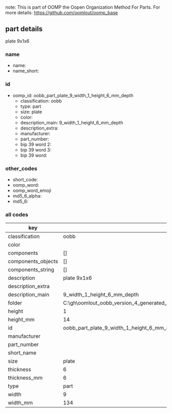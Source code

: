#   

note: This is part of OOMP the Oopen Organization Method For Parts. For more details: https://github.com/oomlout/oomp_base

##  part details



plate 9x1x6

### name
* name: 
* name_short: 
### id
* oomp_id: oobb_part_plate_9_width_1_height_6_mm_depth
  * classification: oobb
  * type: part
  * size: plate
  * color: 
  * description_main: 9_width_1_height_6_mm_depth
  * description_extra: 
  * manufacturer: 
  * part_number: 
  * bip 39 word 2: 
  * bip 39 word 3: 
  * bip 39 word: 

### other_codes
* short_code: 
* oomp_word: 
* oomp_word_emoji 
* md5_6_alpha: 
* md5_6: 









### all codes 
| key | value |  
| --- | --- |  
| classification | oobb |  
| color |  |  
| components | [] |  
| components_objects | [] |  
| components_string | [] |  
| description | plate 9x1x6 |  
| description_extra |  |  
| description_main | 9_width_1_height_6_mm_depth |  
| folder | C:\gh\oomlout_oobb_version_4_generated_parts\things\oobb_part_plate_9_width_1_height_6_mm_depth |  
| height | 1 |  
| height_mm | 14 |  
| id | oobb_part_plate_9_width_1_height_6_mm_depth |  
| manufacturer |  |  
| part_number |  |  
| short_name |  |  
| size | plate |  
| thickness | 6 |  
| thickness_mm | 6 |  
| type | part |  
| width | 9 |  
| width_mm | 134 |  
